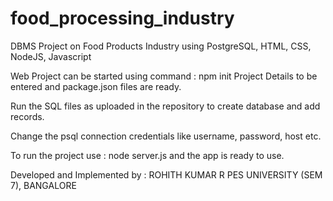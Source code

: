 # food_processing_industry
DBMS Project on Food Products Industry using PostgreSQL, HTML, CSS, NodeJS, Javascript

Web Project can be started using command : npm init
Project Details to be entered and package.json files are ready.

Run the SQL files as uploaded in the repository to create database and add records.

Change the psql connection credentials like username, password, host etc.

To run the project use : node server.js and the app is ready to use.

Developed and Implemented by :
ROHITH KUMAR R
PES UNIVERSITY (SEM 7), BANGALORE
